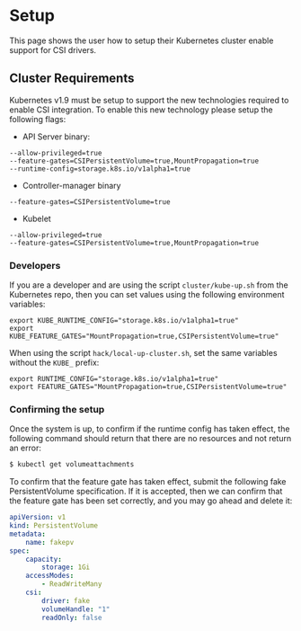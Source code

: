 # Setup
This page shows the user how to setup their Kubernetes cluster enable support for CSI drivers.

## Cluster Requirements
Kubernetes v1.9 must be setup to support the new technologies required to enable CSI integration. To enable this new technology please setup the following flags:

* API Server binary:

```
--allow-privileged=true
--feature-gates=CSIPersistentVolume=true,MountPropagation=true
--runtime-config=storage.k8s.io/v1alpha1=true
```

* Controller-manager binary

```
--feature-gates=CSIPersistentVolume=true
```

* Kubelet

```
--allow-privileged=true
--feature-gates=CSIPersistentVolume=true,MountPropagation=true
```

### Developers

If you are a developer and are using the script `cluster/kube-up.sh` from the Kubernetes repo, then you can set values using the following environment variables:

```
export KUBE_RUNTIME_CONFIG="storage.k8s.io/v1alpha1=true"
export KUBE_FEATURE_GATES="MountPropagation=true,CSIPersistentVolume=true"
```

When using the script `hack/local-up-cluster.sh`, set the same variables without the `KUBE_` prefix:

```
export RUNTIME_CONFIG="storage.k8s.io/v1alpha1=true"
export FEATURE_GATES="MountPropagation=true,CSIPersistentVolume=true"
```

### Confirming the setup

Once the system is up, to confirm if the runtime config has taken effect, the following command should return that there are no resources and not return an error:

```bash
$ kubectl get volumeattachments
```

To confirm that the feature gate has taken effect, submit the following fake PersistentVolume specification. If it is accepted, then we can confirm that the feature gate has been set correctly, and you may go ahead and delete it:

```yaml
apiVersion: v1
kind: PersistentVolume
metadata:
    name: fakepv
spec:
    capacity:
        storage: 1Gi
    accessModes:
        - ReadWriteMany
    csi:
        driver: fake
        volumeHandle: "1"
        readOnly: false
```
